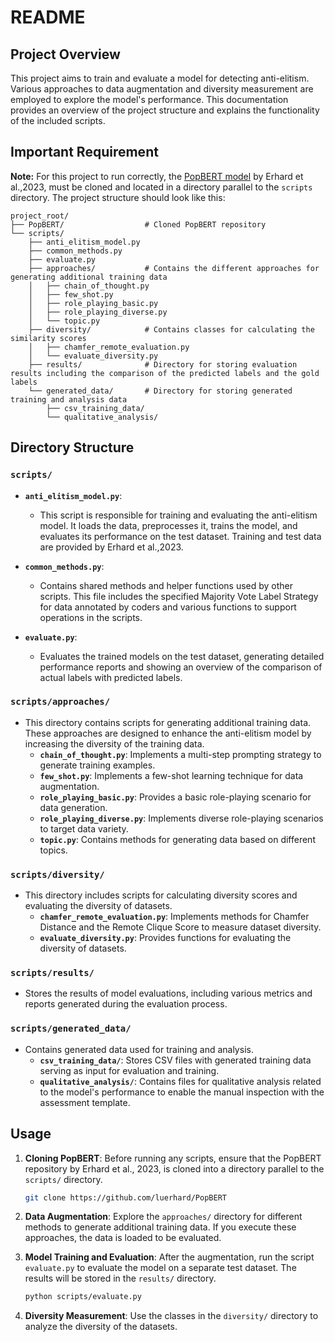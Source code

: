 # README
## Project Overview
This project aims to train and evaluate a model for detecting anti-elitism. Various approaches to data augmentation and diversity measurement are employed to explore the model's performance. This documentation provides an overview of the project structure and explains the functionality of the included scripts.
## Important Requirement
**Note:** For this project to run correctly, the [PopBERT model](https://github.com/luerhard/PopBERT) by Erhard et al.,2023, must be cloned and located in a directory parallel to the `scripts` directory. The project structure should look like this:
```
project_root/
├── PopBERT/                  # Cloned PopBERT repository
└── scripts/
    ├── anti_elitism_model.py
    ├── common_methods.py
    ├── evaluate.py
    ├── approaches/           # Contains the different approaches for generating additional training data
    │   ├── chain_of_thought.py
    │   ├── few_shot.py
    │   ├── role_playing_basic.py
    │   ├── role_playing_diverse.py
    │   └── topic.py
    ├── diversity/            # Contains classes for calculating the similarity scores
    │   ├── chamfer_remote_evaluation.py
    │   └── evaluate_diversity.py
    ├── results/              # Directory for storing evaluation results including the comparison of the predicted labels and the gold labels
    └── generated_data/       # Directory for storing generated training and analysis data
        ├── csv_training_data/    
        └── qualitative_analysis/ 
```



## Directory Structure

### `scripts/`
- **`anti_elitism_model.py`**: 
  - This script is responsible for training and evaluating the anti-elitism model. It loads the data, preprocesses it, trains the model, and evaluates its performance on the test dataset. Training and test data are provided by Erhard et al.,2023.
  
- **`common_methods.py`**: 
  - Contains shared methods and helper functions used by other scripts. This file includes the specified Majority Vote Label Strategy for data annotated by coders and various functions to support operations in the scripts.
  
- **`evaluate.py`**: 
  - Evaluates the trained models on the test dataset, generating detailed performance reports and showing an overview of the comparison of actual labels with predicted labels.

### `scripts/approaches/`
- This directory contains scripts for generating additional training data. These approaches are designed to enhance the anti-elitism model by increasing the diversity of the training data.
  - **`chain_of_thought.py`**: Implements a multi-step prompting strategy to generate training examples.
  - **`few_shot.py`**: Implements a few-shot learning technique for data augmentation.
  - **`role_playing_basic.py`**: Provides a basic role-playing scenario for data generation.
  - **`role_playing_diverse.py`**: Implements diverse role-playing scenarios to target data variety.
  - **`topic.py`**: Contains methods for generating data based on different topics.

### `scripts/diversity/`
- This directory includes scripts for calculating diversity scores and evaluating the diversity of datasets.
  - **`chamfer_remote_evaluation.py`**: Implements methods for Chamfer Distance and the Remote Clique Score to measure dataset diversity.
  - **`evaluate_diversity.py`**: Provides functions for evaluating the diversity of datasets.

### `scripts/results/`
- Stores the results of model evaluations, including various metrics and reports generated during the evaluation process.

### `scripts/generated_data/`
- Contains generated data used for training and analysis.
  - **`csv_training_data/`**: Stores CSV files with generated training data serving as input for evaluation and training.
  - **`qualitative_analysis/`**: Contains files for qualitative analysis related to the model's performance to enable the manual inspection with the assessment template.

## Usage

1. **Cloning PopBERT**: Before running any scripts, ensure that the PopBERT repository by Erhard et al., 2023, is cloned into a directory parallel to the `scripts/` directory.

   ```bash
   git clone https://github.com/luerhard/PopBERT
   ```

2. **Data Augmentation**: Explore the `approaches/` directory for different methods to generate additional training data. If you execute these approaches, the data is loaded to be evaluated.

3. **Model Training and Evaluation**: After the augmentation, run the script `evaluate.py` to evaluate the model on a separate test dataset. The results will be stored in the `results/` directory.

   ```bash
   python scripts/evaluate.py
   ```

4. **Diversity Measurement**: Use the classes in the `diversity/` directory to analyze the diversity of the datasets.


